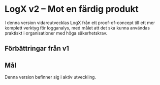 # LogX v2 – Mot en färdig produkt

I denna version vidareutvecklas LogX från ett proof-of-concept till ett mer komplett verktyg för logganalys, med målet att det ska kunna användas praktiskt i organisationer med höga säkerhetskrav.

## Förbättringar från v1


## Mål


Denna version befinner sig i aktiv utveckling.
